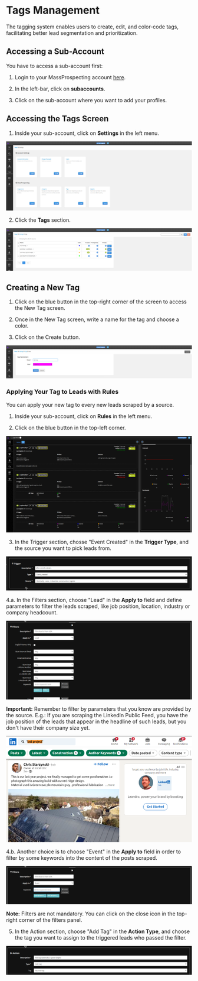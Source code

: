 # Tags Management

The tagging system enables users to create, edit, and color-code tags, facilitating better lead segmentation and prioritization.

## Accessing a Sub-Account

You have to access a sub-account first:

1. Login to your MassProspecting account [here](https://massprospecting.com/login).

2. In the left-bar, click on **subaccounts**.

3. Click on the sub-account where you want to add your profiles.

## Accessing the Tags Screen

1. Inside your sub-account, click on **Settings** in the left menu.

![Settings Screen](../assets/user/7-1.png)

2. Click the **Tags** section.

![Tags Screen](../assets/user/7-2.png)

## Creating a New Tag

1. Click on the blue button in the top-right corner of the screen to access the New Tag screen.

2. Once in the New Tag screen, write a name for the tag and choose a color.

3. Click on the Create button.

![New Tags Screen](../assets/user/7-3.png)

### Applying Your Tag to Leads with Rules

You can apply your new tag to every new leads scraped by a source.

1. Inside your sub-account, click on **Rules** in the left menu.

2. Click on the blue button in the top-left corner.

![Rules Screen](../assets/user/8-1.png)

3. In the Trigger section, chosse "Event Created" in the **Trigger Type**, and the source you want to pick leads from.

![Defining Rule Trigger](../assets/user/7-4.png)

4.a. In the Filters section, choose "Lead" in the **Apply to** field and define parameters to filter the leads scraped, like job position, location, industry or company headcount.

![Filtering by Leads Attributes](../assets/user/7-5.png)

**Important:** Remember to filter by parameters that you know are provided by the source. E.g.: If you are scraping the LinkedIn Public Feed, you have the job position of the leads that appear in the headline of such leads, but you don't have their company size yet.

![Scraping LinkedIn Public Feed](../assets/user/7-6.png)

4.b. Another choice is to choose "Event" in the **Apply to** field in order to filter by some keywords into the content of the posts scraped.

![Filtering by Events Content](../assets/user/7-7.png)

**Note:** Filters are not mandatory. You can click on the close icon in the top-right corner of the filters panel.

5. In the Action section, choose "Add Tag" in the **Action Type**, and choose the tag you want to assign to the triggered leads who passed the filter.

![Defining Rule Action](../assets/user/7-8.png)



